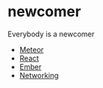 # newcomer
Everybody is a newcomer

- [Meteor](https://github.com/irnc/meteor-newcomer)
- [React](https://github.com/irnc/react-newcomer)
- [Ember](https://github.com/irnc/ember-newcomer)
- [Networking](https://github.com/irnc/networking-newcomer)
